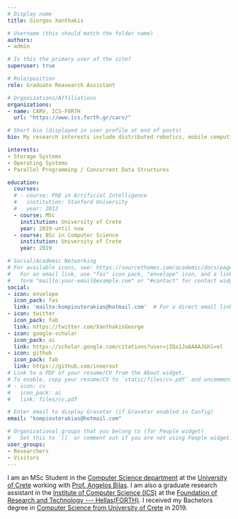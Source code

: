 ```yaml
---
# Display name
title: Giorgos Xanthakis

# Username (this should match the folder name)
authors:
- admin

# Is this the primary user of the site?
superuser: true

# Role/position
role: Graduate Reasearch Assistant

# Organizations/Affiliations
organizations:
- name: CARV, ICS-FORTH
  url: "https://www.ics.forth.gr/carv/"

# Short bio (displayed in user profile at end of posts)
bio: My research interests include distributed robotics, mobile computing and programmable matter.

interests:
- Storage Systems
- Operating Systems
- Parallel Programming / Concurrent Data Structures

education:
  courses:
  # - course: PhD in Artificial Intelligence
  #   institution: Stanford University
  #   year: 2012
  - course: MSc
    institution: University of Crete
    year: 2019-until now
  - course: BSc in Computer Science
    institution: University of Crete
    year: 2019

# Social/Academic Networking
# For available icons, see: https://sourcethemes.com/academic/docs/page-builder/#icons
#   For an email link, use "fas" icon pack, "envelope" icon, and a link in the
#   form "mailto:your-email@example.com" or "#contact" for contact widget.
social:
- icon: envelope
  icon_pack: fas
  link: 'mailto:kompiouterakias@hotmail.com'  # For a direct email link, use "mailto:test@example.org".
- icon: twitter
  icon_pack: fab
  link: https://twitter.com/XanthakisGeorge
- icon: google-scholar
  icon_pack: ai
  link: https://scholar.google.com/citations?user=jIQx1JoAAAAJ&hl=el
- icon: github
  icon_pack: fab
  link: https://github.com/innerout
# Link to a PDF of your resume/CV from the About widget.
# To enable, copy your resume/CV to `static/files/cv.pdf` and uncomment the lines below.
# - icon: cv
#   icon_pack: ai
#   link: files/cv.pdf

# Enter email to display Gravatar (if Gravatar enabled in Config)
email: "kompiouterakias@hotmail.com"

# Organizational groups that you belong to (for People widget)
#   Set this to `[]` or comment out if you are not using People widget.
user_groups:
- Researchers
- Visitors
---
```


I am an MSc Student in the [Computer Science department](https://www.csd.uoc.gr/) at the [University of Crete](http://www.uoc.gr/) working with
[Prof. Angelos Bilas](http://users.ics.forth.gr/~bilas/home/Angelos_Bilas.html). I am also a graduate research assistant in the [Institute of Computer Science (ICS)](https://www.ics.forth.gr/) at the [Foundation of Research and Technology --- Hellas(FORTH)](https://www.forth.gr/). I received my Bachelors degree in [Computer Science from University of Crete](https://www.csd.uoc.gr/) in 2019.
